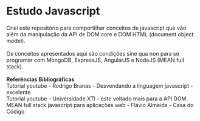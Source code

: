 # Estudo Javascript

Criei este repositório para comportilhar conceitos de javascript que vão além da manipulação da API de DOM core e DOM HTML (document object model).
<br/>
<br/>
Os conceitos apresentados aqui são condições sine qua non para se programar com MongoDB, ExpressJS, AngularJS e NodeJS (MEAN full stack).
<br/>
<br/>
<b>Referências Bibliográficas</b>
<br/>
Tutorial youtube - Rodrigo Branas - Desvendando a linguagem javascript - excelente
<br/>
Tutorial youtube - Universidade XTI - este voltado mais para a API DOM.
<br/>
MEAN full stack javascript para aplicações web - Flávio Almeida - Casa do Código

